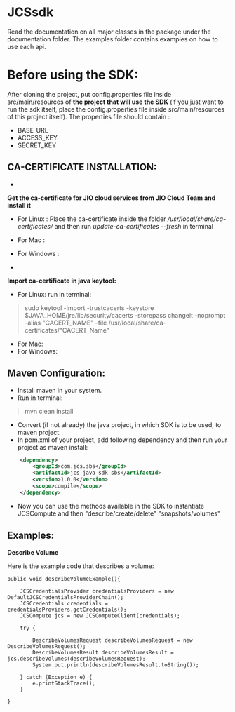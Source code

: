 **JCSsdk**
=====================

Read the documentation on all major classes in the package under the documentation folder.
The examples folder contains examples on how to use each api.


Before using the SDK:
=====================

After cloning the project, put config.properties file inside src/main/resources of **the project that will use the SDK** 
(if you just want to run the sdk itself, place the config.properties file inside src/main/resources of this project itself).
 The properties file should contain : 
 
- BASE_URL
- ACCESS_KEY
- SECRET_KEY

CA-CERTIFICATE INSTALLATION:
----------------------------

- 
**Get the ca-certificate for JIO cloud services from JIO Cloud Team and install it**

- For Linux : Place the ca-certificate inside the folder 
*/usr/local/share/ca-certificates/* and then run *update-ca-certificates --fresh* in terminal

- For Mac : 
- For Windows :


- 
**Import ca-certificate in java keytool:**

- For Linux: run in terminal:
> sudo keytool -import -trustcacerts -keystore $JAVA_HOME/jre/lib/security/cacerts -storepass changeit -noprompt -alias "CACERT_NAME" -file /usr/local/share/ca-certificates/"CACERT_Name"
- For Mac:
- For Windows:


Maven Configuration:
--------------------

- Install maven in your system.
- Run in terminal:
> mvn clean install
- Convert (if not already) the java project, in which SDK is to be used, to maven project.
- In pom.xml of your project, add following dependency and then run your project as maven install:

```xml
	<dependency>
		<groupId>com.jcs.sbs</groupId>
		<artifactId>jcs-java-sdk-sbs</artifactId>
		<version>1.0.0</version>
		<scope>compile</scope>
	</dependency>
```
- Now you can use the methods available in the SDK to instantiate JCSCompute and then "describe/create/delete" "snapshots/volumes"


Examples:
---------


**Describe Volume**

Here is the example code that describes a volume:

	public void describeVolumeExample(){
	
		JCSCredentialsProvider credentialsProviders = new DefaultJCSCredentialsProviderChain();
		JCSCredentials credentials = credentialsProviders.getCredentials();
		JCSCompute jcs = new JCSComputeClient(credentials);
		
		try {
			
			DescribeVolumesRequest describeVolumesRequest = new DescribeVolumesRequest();
			DescribeVolumesResult describeVolumesResult = jcs.describeVolumes(describeVolumesRequest);
			System.out.println(describeVolumesResult.toString());
		
		} catch (Exception e) {
			e.printStackTrace();
		}
		
	}